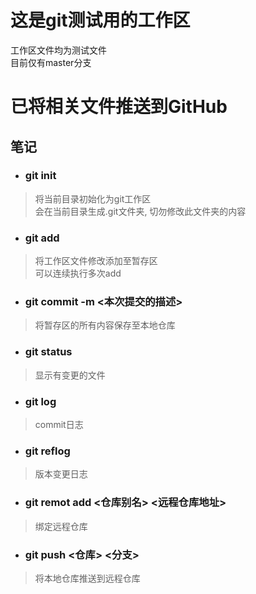 # 这是git测试用的工作区
工作区文件均为测试文件</br>
目前仅有master分支

# 已将相关文件推送到GitHub

## 笔记
- ### git init
 > 将当前目录初始化为git工作区</br>
 > 会在当前目录生成.git文件夹, 切勿修改此文件夹的内容</br>
- ### git add <file name>
 > 将工作区文件修改添加至暂存区</br>
 > 可以连续执行多次add</br>
- ### git commit -m <本次提交的描述>
 > 将暂存区的所有内容保存至本地仓库</br>
- ### git status
 > 显示有变更的文件</br>
- ### git log
 > commit日志</br>
- ### git reflog
 > 版本变更日志</br>
- ### git remot add <仓库别名> <远程仓库地址>
 > 绑定远程仓库</br>
- ### git push <仓库> <分支>
 > 将本地仓库推送到远程仓库</br>